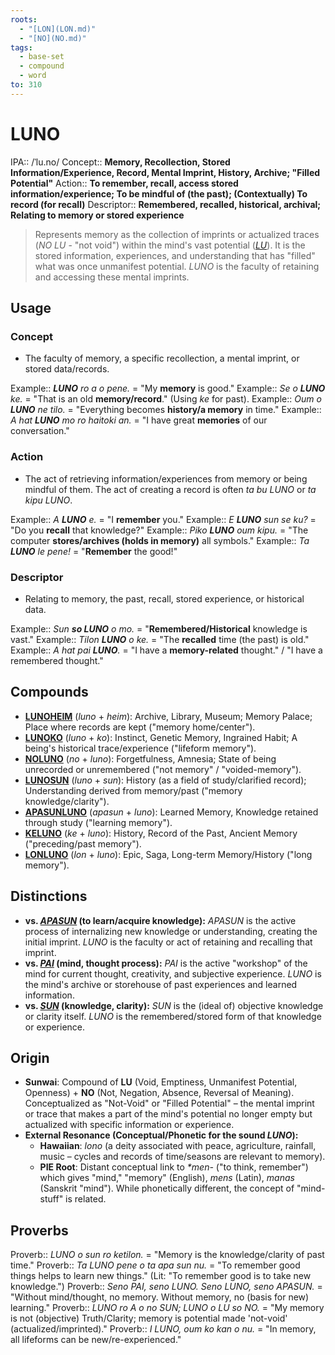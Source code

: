 ```yaml
---
roots:
  - "[LON](LON.md)"
  - "[NO](NO.md)"
tags:
  - base-set
  - compound
  - word
to: 310
---
```


# LUNO

IPA::				/ˈlu.no/
Concept::		**Memory, Recollection, Stored Information/Experience, Record, Mental Imprint, History, Archive; "Filled Potential"**
Action::		**To remember, recall, access stored information/experience; To be mindful of (the past); (Contextually) To record (for recall)**
Descriptor::	**Remembered, recalled, historical, archival; Relating to memory or stored experience**

> Represents memory as the collection of imprints or actualized traces (*NO LU* - "not void") within the mind's vast potential (*[LU](LU.md)*). It is the stored information, experiences, and understanding that has "filled" what was once unmanifest potential. *LUNO* is the faculty of retaining and accessing these mental imprints.

## Usage

### Concept
*   The faculty of memory, a specific recollection, a mental imprint, or stored data/records.

Example::   ***LUNO** ro a o pene.* = "My **memory** is good."
Example::   *Se o **LUNO** ke.* = "That is an old **memory/record**." (Using *ke* for past).
Example::   *Oum o **LUNO** ne tilo.* = "Everything becomes **history/a memory** in time."
Example::   *A hat **LUNO** mo ro haitoki an.* = "I have great **memories** of our conversation."

### Action
*   The act of retrieving information/experiences from memory or being mindful of them. The act of creating a record is often *ta bu LUNO* or *ta kipu LUNO*.

Example::   *A **LUNO** e.* = "I **remember** you."
Example::   *E **LUNO** sun se ku?* = "Do you **recall** that knowledge?"
Example::   *Piko **LUNO** oum kipu.* = "The computer **stores/archives (holds in memory)** all symbols."
Example::   *Ta **LUNO** le pene!* = "**Remember** the good!"

### Descriptor
*   Relating to memory, the past, recall, stored experience, or historical data.

Example::   *Sun **so LUNO** o mo.* = "**Remembered/Historical** knowledge is vast."
Example::   *Tilon **LUNO** o ke.* = "The **recalled** time (the past) is old."
Example::   *A hat pai **LUNO**.* = "I have a **memory-related** thought." / "I have a remembered thought."

## Compounds
*   **[LUNOHEIM](LUNOHEIM)** (*luno* + *heim*): Archive, Library, Museum; Memory Palace; Place where records are kept ("memory home/center").
*   **[LUNOKO](LUNOKO)** (*luno* + *ko*): Instinct, Genetic Memory, Ingrained Habit; A being's historical trace/experience ("lifeform memory").
*   **[NOLUNO](NOLUNO)** (*no* + *luno*): Forgetfulness, Amnesia; State of being unrecorded or unremembered ("not memory" / "voided-memory").
*   **[LUNOSUN](LUNOSUN)** (*luno* + *sun*): History (as a field of study/clarified record); Understanding derived from memory/past ("memory knowledge/clarity").
*   **[APASUNLUNO](APASUNLUNO)** (*apasun* + *luno*): Learned Memory, Knowledge retained through study ("learning memory").
*   **[KELUNO](KELUNO)** (*ke* + *luno*): History, Record of the Past, Ancient Memory ("preceding/past memory").
*   **[LONLUNO](LONLUNO)** (*lon* + *luno*): Epic, Saga, Long-term Memory/History ("long memory").

## Distinctions
*   **vs. *[APASUN](APASUN)* (to learn/acquire knowledge):** *APASUN* is the active process of internalizing new knowledge or understanding, creating the initial imprint. *LUNO* is the faculty or act of retaining and recalling that imprint.
*   **vs. *[PAI](PAI.md)* (mind, thought process):** *PAI* is the active "workshop" of the mind for current thought, creativity, and subjective experience. *LUNO* is the mind's archive or storehouse of past experiences and learned information.
*   **vs. *[SUN](SUN.md)* (knowledge, clarity):** *SUN* is the (ideal of) objective knowledge or clarity itself. *LUNO* is the remembered/stored form of that knowledge or experience.

## Origin

*   **Sunwai**: Compound of **LU** (Void, Emptiness, Unmanifest Potential, Openness) + **NO** (Not, Negation, Absence, Reversal of Meaning). Conceptualized as "Not-Void" or "Filled Potential" – the mental imprint or trace that makes a part of the mind's potential no longer empty but actualized with specific information or experience.
*   **External Resonance (Conceptual/Phonetic for the sound *LUNO*):**
    *   **Hawaiian**: _lono_ (a deity associated with peace, agriculture, rainfall, music – cycles and records of time/seasons are relevant to memory).
    *   **PIE Root**: Distant conceptual link to *\*men-* ("to think, remember") which gives "mind," "memory" (English), *mens* (Latin), *manas* (Sanskrit "mind"). While phonetically different, the concept of "mind-stuff" is related.

## Proverbs

Proverb:: *LUNO o sun ro ketilon.* = "Memory is the knowledge/clarity of past time."
Proverb:: *Ta LUNO pene o ta apa sun nu.* = "To remember good things helps to learn new things." (Lit: "To remember good is to take new knowledge.")
Proverb:: *Seno PAI, seno LUNO. Seno LUNO, seno APASUN.* = "Without mind/thought, no memory. Without memory, no (basis for new) learning."
Proverb:: *LUNO ro A o no SUN; LUNO o LU so NO.* = "My memory is not (objective) Truth/Clarity; memory is potential made 'not-void' (actualized/imprinted)."
Proverb:: *I LUNO, oum ko kan o nu.* = "In memory, all lifeforms can be new/re-experienced."
